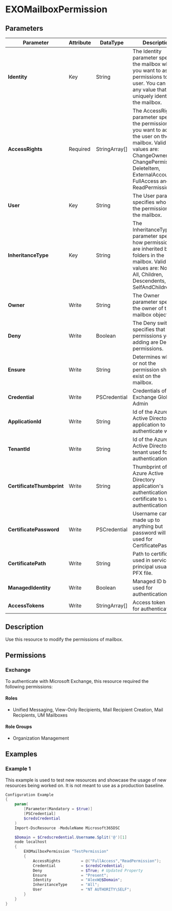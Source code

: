 ﻿# EXOMailboxPermission

## Parameters

| Parameter | Attribute | DataType | Description | Allowed Values |
| --- | --- | --- | --- | --- |
| **Identity** | Key | String | The Identity parameter specifies the mailbox where you want to assign permissions to the user. You can use any value that uniquely identifies the mailbox. | |
| **AccessRights** | Required | StringArray[] | The AccessRights parameter specifies the permission that you want to add for the user on the mailbox. Valid values are: ChangeOwner, ChangePermission, DeleteItem, ExternalAccount, FullAccess and ReadPermission. | |
| **User** | Key | String | The User parameter specifies who gets the permissions on the mailbox. | |
| **InheritanceType** | Key | String | The InheritanceType parameter specifies how permissions are inherited by folders in the mailbox. Valid values are: None, All, Children, Descendents, SelfAndChildren. | `None`, `All`, `Children`, `Descendents`, `SelfAndChildren` |
| **Owner** | Write | String | The Owner parameter specifies the owner of the mailbox object. | |
| **Deny** | Write | Boolean | The Deny switch specifies that the permissions you're adding are Deny permissions. | |
| **Ensure** | Write | String | Determines wheter or not the permission should exist on the mailbox. | `Present` |
| **Credential** | Write | PSCredential | Credentials of the Exchange Global Admin | |
| **ApplicationId** | Write | String | Id of the Azure Active Directory application to authenticate with. | |
| **TenantId** | Write | String | Id of the Azure Active Directory tenant used for authentication. | |
| **CertificateThumbprint** | Write | String | Thumbprint of the Azure Active Directory application's authentication certificate to use for authentication. | |
| **CertificatePassword** | Write | PSCredential | Username can be made up to anything but password will be used for CertificatePassword | |
| **CertificatePath** | Write | String | Path to certificate used in service principal usually a PFX file. | |
| **ManagedIdentity** | Write | Boolean | Managed ID being used for authentication. | |
| **AccessTokens** | Write | StringArray[] | Access token used for authentication. | |

## Description

Use this resource to modify the permissions of mailbox.

## Permissions

### Exchange

To authenticate with Microsoft Exchange, this resource required the following permissions:

#### Roles

- Unified Messaging, View-Only Recipients, Mail Recipient Creation, Mail Recipients, UM Mailboxes

#### Role Groups

- Organization Management

## Examples

### Example 1

This example is used to test new resources and showcase the usage of new resources being worked on.
It is not meant to use as a production baseline.

```powershell
Configuration Example
{
    param(
        [Parameter(Mandatory = $true)]
        [PSCredential]
        $credsCredential
    )
    Import-DscResource -ModuleName Microsoft365DSC

    $Domain = $Credscredential.Username.Split('@')[1]
    node localhost
    {
        EXOMailboxPermission "TestPermission"
        {
            AccessRights         = @("FullAccess","ReadPermission");
            Credential           = $credsCredential;
            Deny                 = $True; # Updated Property
            Ensure               = "Present";
            Identity             = "AlexW@$Domain";
            InheritanceType      = "All";
            User                 = "NT AUTHORITY\SELF";
        }
    }
}
```

